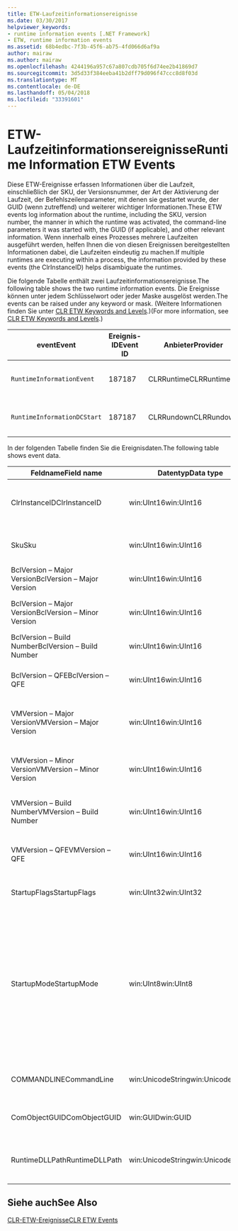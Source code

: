 ```yaml
---
title: ETW-Laufzeitinformationsereignisse
ms.date: 03/30/2017
helpviewer_keywords:
- runtime information events [.NET Framework]
- ETW, runtime information events
ms.assetid: 68b4edbc-7f3b-45f6-ab75-4fd066d6af9a
author: mairaw
ms.author: mairaw
ms.openlocfilehash: 4244196a957c67a807cdb705f6d74ee2b41869d7
ms.sourcegitcommit: 3d5d33f384eeba41b2dff79d096f47ccc8d8f03d
ms.translationtype: MT
ms.contentlocale: de-DE
ms.lasthandoff: 05/04/2018
ms.locfileid: "33391601"
---
```

# <a name="runtime-information-etw-events"></a><span data-ttu-id="a2b9f-102">ETW-Laufzeitinformationsereignisse</span><span class="sxs-lookup"><span data-stu-id="a2b9f-102">Runtime Information ETW Events</span></span>
<span data-ttu-id="a2b9f-103">Diese ETW-Ereignisse erfassen Informationen über die Laufzeit, einschließlich der SKU, der Versionsnummer, der Art der Aktivierung der Laufzeit, der Befehlszeilenparameter, mit denen sie gestartet wurde, der GUID (wenn zutreffend) und weiterer wichtiger Informationen.</span><span class="sxs-lookup"><span data-stu-id="a2b9f-103">These ETW events log information about the runtime, including the SKU, version number, the manner in which the runtime was activated, the command-line parameters it was started with, the GUID (if applicable), and other relevant information.</span></span> <span data-ttu-id="a2b9f-104">Wenn innerhalb eines Prozesses mehrere Laufzeiten ausgeführt werden, helfen Ihnen die von diesen Ereignissen bereitgestellten Informationen dabei, die Laufzeiten eindeutig zu machen.</span><span class="sxs-lookup"><span data-stu-id="a2b9f-104">If multiple runtimes are executing within a process, the information provided by these events (the ClrInstanceID) helps disambiguate the runtimes.</span></span>  
  
 <span data-ttu-id="a2b9f-105">Die folgende Tabelle enthält zwei Laufzeitinformationsereignisse.</span><span class="sxs-lookup"><span data-stu-id="a2b9f-105">The following table shows the two runtime information events.</span></span> <span data-ttu-id="a2b9f-106">Die Ereignisse können unter jedem Schlüsselwort oder jeder Maske ausgelöst werden.</span><span class="sxs-lookup"><span data-stu-id="a2b9f-106">The events can be raised under any keyword or mask.</span></span> <span data-ttu-id="a2b9f-107">(Weitere Informationen finden Sie unter [CLR ETW Keywords and Levels](../../../docs/framework/performance/clr-etw-keywords-and-levels.md).)</span><span class="sxs-lookup"><span data-stu-id="a2b9f-107">(For more information, see [CLR ETW Keywords and Levels](../../../docs/framework/performance/clr-etw-keywords-and-levels.md).)</span></span>  
  
|<span data-ttu-id="a2b9f-108">event</span><span class="sxs-lookup"><span data-stu-id="a2b9f-108">Event</span></span>|<span data-ttu-id="a2b9f-109">Ereignis-ID</span><span class="sxs-lookup"><span data-stu-id="a2b9f-109">Event ID</span></span>|<span data-ttu-id="a2b9f-110">Anbieter</span><span class="sxs-lookup"><span data-stu-id="a2b9f-110">Provider</span></span>|<span data-ttu-id="a2b9f-111">Beschreibung</span><span class="sxs-lookup"><span data-stu-id="a2b9f-111">Description</span></span>|  
|-----------|--------------|--------------|-----------------|  
|`RuntimeInformationEvent`|<span data-ttu-id="a2b9f-112">187</span><span class="sxs-lookup"><span data-stu-id="a2b9f-112">187</span></span>|<span data-ttu-id="a2b9f-113">CLRRuntime</span><span class="sxs-lookup"><span data-stu-id="a2b9f-113">CLRRuntime</span></span>|<span data-ttu-id="a2b9f-114">Wird ausgelöst, wenn eine Laufzeit geladen wird</span><span class="sxs-lookup"><span data-stu-id="a2b9f-114">Raised when a runtime is loaded.</span></span>|  
|`RuntimeInformationDCStart`|<span data-ttu-id="a2b9f-115">187</span><span class="sxs-lookup"><span data-stu-id="a2b9f-115">187</span></span>|<span data-ttu-id="a2b9f-116">CLRRundown</span><span class="sxs-lookup"><span data-stu-id="a2b9f-116">CLRRundown</span></span>|<span data-ttu-id="a2b9f-117">Zählt die geladenen Laufzeiten auf</span><span class="sxs-lookup"><span data-stu-id="a2b9f-117">Enumerates the runtimes that are loaded.</span></span>|  
  
 <span data-ttu-id="a2b9f-118">In der folgenden Tabelle finden Sie die Ereignisdaten.</span><span class="sxs-lookup"><span data-stu-id="a2b9f-118">The following table shows event data.</span></span>  
  
|<span data-ttu-id="a2b9f-119">Feldname</span><span class="sxs-lookup"><span data-stu-id="a2b9f-119">Field name</span></span>|<span data-ttu-id="a2b9f-120">Datentyp</span><span class="sxs-lookup"><span data-stu-id="a2b9f-120">Data type</span></span>|<span data-ttu-id="a2b9f-121">Beschreibung</span><span class="sxs-lookup"><span data-stu-id="a2b9f-121">Description</span></span>|  
|----------------|---------------|-----------------|  
|<span data-ttu-id="a2b9f-122">ClrInstanceID</span><span class="sxs-lookup"><span data-stu-id="a2b9f-122">ClrInstanceID</span></span>|<span data-ttu-id="a2b9f-123">win:UInt16</span><span class="sxs-lookup"><span data-stu-id="a2b9f-123">win:UInt16</span></span>|<span data-ttu-id="a2b9f-124">Eindeutige ID für die Instanz von CLR oder CoreCLR.</span><span class="sxs-lookup"><span data-stu-id="a2b9f-124">Unique ID for the instance of CLR or CoreCLR.</span></span>|  
|<span data-ttu-id="a2b9f-125">Sku</span><span class="sxs-lookup"><span data-stu-id="a2b9f-125">Sku</span></span>|<span data-ttu-id="a2b9f-126">win:UInt16</span><span class="sxs-lookup"><span data-stu-id="a2b9f-126">win:UInt16</span></span>|<span data-ttu-id="a2b9f-127">1 – Desktop-CLR</span><span class="sxs-lookup"><span data-stu-id="a2b9f-127">1 – Desktop CLR.</span></span><br /><br /> <span data-ttu-id="a2b9f-128">2 – CoreCLR</span><span class="sxs-lookup"><span data-stu-id="a2b9f-128">2 – CoreCLR.</span></span>|  
|<span data-ttu-id="a2b9f-129">BclVersion – Major Version</span><span class="sxs-lookup"><span data-stu-id="a2b9f-129">BclVersion – Major Version</span></span>|<span data-ttu-id="a2b9f-130">win:UInt16</span><span class="sxs-lookup"><span data-stu-id="a2b9f-130">win:UInt16</span></span>|<span data-ttu-id="a2b9f-131">Hauptversion der mscorlib.dll</span><span class="sxs-lookup"><span data-stu-id="a2b9f-131">Major version of mscorlib.dll.</span></span>|  
|<span data-ttu-id="a2b9f-132">BclVersion – Major Version</span><span class="sxs-lookup"><span data-stu-id="a2b9f-132">BclVersion – Minor Version</span></span>|<span data-ttu-id="a2b9f-133">win:UInt16</span><span class="sxs-lookup"><span data-stu-id="a2b9f-133">win:UInt16</span></span>|<span data-ttu-id="a2b9f-134">Nummer der Nebenversion der mscorlib.dll</span><span class="sxs-lookup"><span data-stu-id="a2b9f-134">Minor version number of mscorlib.dll.</span></span>|  
|<span data-ttu-id="a2b9f-135">BclVersion – Build Number</span><span class="sxs-lookup"><span data-stu-id="a2b9f-135">BclVersion – Build Number</span></span>|<span data-ttu-id="a2b9f-136">win:UInt16</span><span class="sxs-lookup"><span data-stu-id="a2b9f-136">win:UInt16</span></span>|<span data-ttu-id="a2b9f-137">Buildnummer der mscorlib.dll</span><span class="sxs-lookup"><span data-stu-id="a2b9f-137">Build number of mscorlib.dll.</span></span>|  
|<span data-ttu-id="a2b9f-138">BclVersion – QFE</span><span class="sxs-lookup"><span data-stu-id="a2b9f-138">BclVersion – QFE</span></span>|<span data-ttu-id="a2b9f-139">win:UInt16</span><span class="sxs-lookup"><span data-stu-id="a2b9f-139">win:UInt16</span></span>|<span data-ttu-id="a2b9f-140">Nummer der Hotfixversion der mscorlib.dll</span><span class="sxs-lookup"><span data-stu-id="a2b9f-140">Hotfix version number of mscorlib.dll.</span></span>|  
|<span data-ttu-id="a2b9f-141">VMVersion – Major Version</span><span class="sxs-lookup"><span data-stu-id="a2b9f-141">VMVersion – Major Version</span></span>|<span data-ttu-id="a2b9f-142">win:UInt16</span><span class="sxs-lookup"><span data-stu-id="a2b9f-142">win:UInt16</span></span>|<span data-ttu-id="a2b9f-143">Version der clr.dll oder coreclr.dll, abhängig von der SKU</span><span class="sxs-lookup"><span data-stu-id="a2b9f-143">Version of clr.dll or coreclr.dll, depending on SKU.</span></span>|  
|<span data-ttu-id="a2b9f-144">VMVersion – Minor Version</span><span class="sxs-lookup"><span data-stu-id="a2b9f-144">VMVersion – Minor Version</span></span>|<span data-ttu-id="a2b9f-145">win:UInt16</span><span class="sxs-lookup"><span data-stu-id="a2b9f-145">win:UInt16</span></span>|<span data-ttu-id="a2b9f-146">Version der clr.dll oder coreclr.dll, abhängig von der SKU</span><span class="sxs-lookup"><span data-stu-id="a2b9f-146">Minor version of clr.dll or coreclr.dll, depending on SKU.</span></span>|  
|<span data-ttu-id="a2b9f-147">VMVersion – Build Number</span><span class="sxs-lookup"><span data-stu-id="a2b9f-147">VMVersion – Build Number</span></span>|<span data-ttu-id="a2b9f-148">win:UInt16</span><span class="sxs-lookup"><span data-stu-id="a2b9f-148">win:UInt16</span></span>|<span data-ttu-id="a2b9f-149">Buildnummer der clr.dll oder coreclr.dll</span><span class="sxs-lookup"><span data-stu-id="a2b9f-149">Build number of clr.dll or coreclr.dll.</span></span>|  
|<span data-ttu-id="a2b9f-150">VMVersion – QFE</span><span class="sxs-lookup"><span data-stu-id="a2b9f-150">VMVersion – QFE</span></span>|<span data-ttu-id="a2b9f-151">win:UInt16</span><span class="sxs-lookup"><span data-stu-id="a2b9f-151">win:UInt16</span></span>|<span data-ttu-id="a2b9f-152">Nummer der Hotfixversion der clr.dll oder coreclr.dll</span><span class="sxs-lookup"><span data-stu-id="a2b9f-152">Hotfix version number of clr.dll or coreclr.dll.</span></span>|  
|<span data-ttu-id="a2b9f-153">StartupFlags</span><span class="sxs-lookup"><span data-stu-id="a2b9f-153">StartupFlags</span></span>|<span data-ttu-id="a2b9f-154">win:UInt32</span><span class="sxs-lookup"><span data-stu-id="a2b9f-154">win:UInt32</span></span>|<span data-ttu-id="a2b9f-155">In mscoree.h definierte Startflags</span><span class="sxs-lookup"><span data-stu-id="a2b9f-155">Startup flags defined in mscoree.h.</span></span>|  
|<span data-ttu-id="a2b9f-156">StartupMode</span><span class="sxs-lookup"><span data-stu-id="a2b9f-156">StartupMode</span></span>|<span data-ttu-id="a2b9f-157">win:UInt8</span><span class="sxs-lookup"><span data-stu-id="a2b9f-157">win:UInt8</span></span>|<span data-ttu-id="a2b9f-158">0x01 – verwaltete ausführbare Datei</span><span class="sxs-lookup"><span data-stu-id="a2b9f-158">0x01 - Managed executable.</span></span><br /><br /> <span data-ttu-id="a2b9f-159">0x02 – gehostete CLR</span><span class="sxs-lookup"><span data-stu-id="a2b9f-159">0x02 - Hosted CLR.</span></span><br /><br /> <span data-ttu-id="a2b9f-160">0x04 – C++ verwalteter Interop</span><span class="sxs-lookup"><span data-stu-id="a2b9f-160">0x04 - C++ managed interop.</span></span><br /><br /> <span data-ttu-id="a2b9f-161">0x08 – COM-aktiviert</span><span class="sxs-lookup"><span data-stu-id="a2b9f-161">0x08 - COM-activated.</span></span><br /><br /> <span data-ttu-id="a2b9f-162">0x10 – andere</span><span class="sxs-lookup"><span data-stu-id="a2b9f-162">0x10 - Other.</span></span>|  
|<span data-ttu-id="a2b9f-163">COMMANDLINE</span><span class="sxs-lookup"><span data-stu-id="a2b9f-163">CommandLine</span></span>|<span data-ttu-id="a2b9f-164">win:UnicodeString</span><span class="sxs-lookup"><span data-stu-id="a2b9f-164">win:UnicodeString</span></span>|<span data-ttu-id="a2b9f-165">Nur ungleich NULL, wenn StartupMode = 0x01</span><span class="sxs-lookup"><span data-stu-id="a2b9f-165">Non-null only if StartupMode=0x01.</span></span>|  
|<span data-ttu-id="a2b9f-166">ComObjectGUID</span><span class="sxs-lookup"><span data-stu-id="a2b9f-166">ComObjectGUID</span></span>|<span data-ttu-id="a2b9f-167">win:GUID</span><span class="sxs-lookup"><span data-stu-id="a2b9f-167">win:GUID</span></span>|<span data-ttu-id="a2b9f-168">Nur ungleich NULL, wenn StartupMode = 0x08</span><span class="sxs-lookup"><span data-stu-id="a2b9f-168">Non-null only if StartupMode=0x08.</span></span>|  
|<span data-ttu-id="a2b9f-169">RuntimeDLLPath</span><span class="sxs-lookup"><span data-stu-id="a2b9f-169">RuntimeDLLPath</span></span>|<span data-ttu-id="a2b9f-170">win:UnicodeString</span><span class="sxs-lookup"><span data-stu-id="a2b9f-170">win:UnicodeString</span></span>|<span data-ttu-id="a2b9f-171">Pfad zur CLR-DLL-Datei, die in den Prozess geladen wurde</span><span class="sxs-lookup"><span data-stu-id="a2b9f-171">Path to the CLR .dll file that was loaded into the process.</span></span>|  
  
## <a name="see-also"></a><span data-ttu-id="a2b9f-172">Siehe auch</span><span class="sxs-lookup"><span data-stu-id="a2b9f-172">See Also</span></span>  
 [<span data-ttu-id="a2b9f-173">CLR-ETW-Ereignisse</span><span class="sxs-lookup"><span data-stu-id="a2b9f-173">CLR ETW Events</span></span>](../../../docs/framework/performance/clr-etw-events.md)
